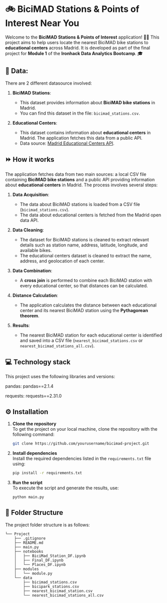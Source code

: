 # 🚲 **BiciMAD Stations & Points of Interest Near You** 

Welcome to the **BiciMAD Stations & Points of Interest** application! 🚴‍♂️ This project aims to help users locate the nearest BiciMAD bike stations to **educational centers** across Madrid. It is developed as part of the final project for **Module 1** of the **Ironhack Data Analytics Bootcamp**. 🎓


## 💾 Data:
There are 2 different datasource involved:

1. **BiciMAD Stations**: 
   - This dataset provides information about **BiciMAD bike stations** in Madrid.
   - You can find this dataset in the file: `bicimad_stations.csv`.

2. **Educational Centers**:
   - This dataset contains information about **educational centers** in Madrid. The application fetches this data from a public API.
   - Data source: [Madrid Educational Centers API](https://datos.madrid.es/egob/catalogo/300614-0-centros-educativos.json).


## ⏩ How it works

The application fetches data from two main sources: a local CSV file containing **BiciMAD bike stations** and a public API providing information about **educational centers** in Madrid. The process involves several steps:

1. **Data Acquisition**: 
   - The data about BiciMAD stations is loaded from a CSV file (`bicimad_stations.csv`).
   - The data about educational centers is fetched from the Madrid open data API.
   
2. **Data Cleaning**: 
   - The dataset for BiciMAD stations is cleaned to extract relevant details such as station name, address, latitude, longitude, and available bikes.
   - The educational centers dataset is cleaned to extract the name, address, and geolocation of each center.
   
3. **Data Combination**: 
   - A **cross join** is performed to combine each BiciMAD station with every educational center, so that distances can be calculated.

4. **Distance Calculation**: 
   - The application calculates the distance between each educational center and its nearest BiciMAD station using the **Pythagorean theorem**.

5. **Results**: 
   - The nearest BiciMAD station for each educational center is identified and saved into a CSV file (`nearest_bicimad_stations.csv` or `nearest_bicimad_stations_all.csv`).

## 💻 Technology stack

This project uses the following libraries and versions:

pandas: pandas==2.1.4

requests: requests==2.31.0

## ⚙️ Installation

1. **Clone the repository**  
   To get the project on your local machine, clone the repository with the following command:
   ```bash
   git clone https://github.com/yourusername/bicimad-project.git

2. **Install dependencies**  
   Install the required dependencies listed in the `requirements.txt` file using:  
   ```bash
   pip install -r requirements.txt

3. **Run the script**  
   To execute the script and generate the results, use:  
   ```bash
   python main.py

## 📁 Folder Structure

The project folder structure is as follows:
```text
└── Project
    ├── .gitignore
    ├── README.md
    ├── main.py
    ├── notebooks
    │   ├── BiciMad_Station_DF.ipynb
    │   ├── Final_DF.ipynb
    │   └── Places_DF.ipynb
    ├── modules
    │   └── module.py
    └── data
        ├── bicimad_stations.csv
        ├── bicipark_stations.csv
        ├── nearest_bicimad_station.csv    
        └── nearest_bicimad_stations_all.csv
